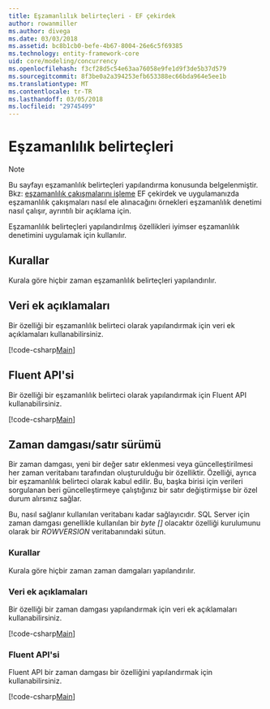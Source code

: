 ```yaml
---
title: Eşzamanlılık belirteçleri - EF çekirdek
author: rowanmiller
ms.author: divega
ms.date: 03/03/2018
ms.assetid: bc8b1cb0-befe-4b67-8004-26e6c5f69385
ms.technology: entity-framework-core
uid: core/modeling/concurrency
ms.openlocfilehash: f3cf28d5c54e63aa76058e9fe1d9f3de5b37d579
ms.sourcegitcommit: 8f3be0a2a394253efb653388ec66bda964e5ee1b
ms.translationtype: MT
ms.contentlocale: tr-TR
ms.lasthandoff: 03/05/2018
ms.locfileid: "29745499"
---
```

# <a name="concurrency-tokens"></a>Eşzamanlılık belirteçleri

> [!NOTE]
> Bu sayfayı eşzamanlılık belirteçleri yapılandırma konusunda belgelenmiştir. Bkz: [eşzamanlılık çakışmalarını işleme](../saving/concurrency.md) EF çekirdek ve uygulamanızda eşzamanlılık çakışmaları nasıl ele alınacağını örnekleri eşzamanlılık denetimi nasıl çalışır, ayrıntılı bir açıklama için.

Eşzamanlılık belirteçleri yapılandırılmış özellikleri iyimser eşzamanlılık denetimini uygulamak için kullanılır.

## <a name="conventions"></a>Kurallar

Kurala göre hiçbir zaman eşzamanlılık belirteçleri yapılandırılır.

## <a name="data-annotations"></a>Veri ek açıklamaları

Bir özelliği bir eşzamanlılık belirteci olarak yapılandırmak için veri ek açıklamaları kullanabilirsiniz.

[!code-csharp[Main](../../../samples/core/Modeling/DataAnnotations/Samples/Concurrency.cs#ConfigureConcurrencyAnnotations)]

## <a name="fluent-api"></a>Fluent API'si

Bir özelliği bir eşzamanlılık belirteci olarak yapılandırmak için Fluent API kullanabilirsiniz.

[!code-csharp[Main](../../../samples/core/Modeling/FluentAPI/Samples/Concurrency.cs#ConfigureConcurrencyFluent)]

## <a name="timestamprow-version"></a>Zaman damgası/satır sürümü

Bir zaman damgası, yeni bir değer satır eklenmesi veya güncelleştirilmesi her zaman veritabanı tarafından oluşturulduğu bir özelliktir. Özelliği, ayrıca bir eşzamanlılık belirteci olarak kabul edilir. Bu, başka birisi için verileri sorgulanan beri güncelleştirmeye çalıştığınız bir satır değiştirmişse bir özel durum alırsınız sağlar.

Bu, nasıl sağlanır kullanılan veritabanı kadar sağlayıcıdır. SQL Server için zaman damgası genellikle kullanılan bir *byte []* olacaktır özelliği kurulumunu olarak bir *ROWVERSION* veritabanındaki sütun.

### <a name="conventions"></a>Kurallar

Kurala göre hiçbir zaman zaman damgaları yapılandırılır.

### <a name="data-annotations"></a>Veri ek açıklamaları

Bir özelliği bir zaman damgası yapılandırmak için veri ek açıklamaları kullanabilirsiniz.

[!code-csharp[Main](../../../samples/core/Modeling/DataAnnotations/Samples/Timestamp.cs#ConfigureTimestampAnnotations)]

### <a name="fluent-api"></a>Fluent API'si

Fluent API bir zaman damgası bir özelliğini yapılandırmak için kullanabilirsiniz.

[!code-csharp[Main](../../../samples/core/Modeling/FluentAPI/Samples/Timestamp.cs#ConfigureTimestampFluent)]

